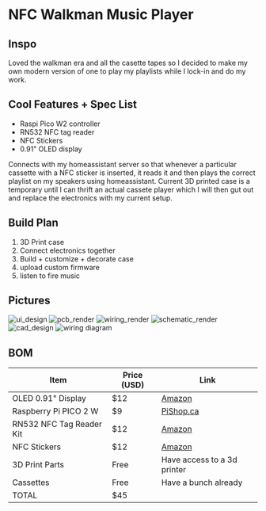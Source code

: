 
# NFC Walkman Music Player

## Inspo

Loved the walkman era and all the casette tapes so I decided to make my own modern version of one to play my playlists while I lock-in and do my work.

## Cool Features + Spec List

- Raspi Pico W2 controller
- RN532 NFC tag reader
- NFC Stickers
- 0.91" OLED display

Connects with my homeassistant server so that whenever a particular cassette with a NFC sticker is inserted, it reads it and then plays the correct playlist on my speakers using homeassistant. Current 3D printed case is a temporary until I can thrift an actual cassete player which I will then gut out and replace the electronics with my current setup.
## Build Plan

1. 3D Print case
2. Connect electronics together
3. Build + customize + decorate case
4. upload custom firmware
5. listen to fire music

## Pictures

![ui_design](assets/IMG_5528.png)
![pcb_render](assets/wires.PNG)
![wiring_render](assets/wiress.PNG)
![schematic_render](assets/schem.PNG)
![cad_design](assets/IMG_5602.jpeg)
![wiring diagram](assets/wiring_diagram.jpeg)

## BOM
| Item                                                    |  Price (USD) | Link                                                                              |
| ------------------------------------------------------- | ------ | --------------------------------------------------------------------------------- |
| OLED 0.91" Display                                      |   $12 | [Amazon](https://a.co/d/6GB8Apf)                                                  |
| Raspberry Pi PICO 2 W                                   |    $9 | [PiShop.ca](https://www.pishop.ca/product/raspberry-pi-pico-w/) |
| RN532 NFC Tag Reader Kit                                |   $12  | [Amazon](https://a.co/d/dD46keI)                                                  |
| NFC Stickers                                            |   $12  | [Amazon](https://a.co/d/4Vh8Zmm)                                                  |
| 3D Print Parts                                          | Free   | Have access to a 3d printer                                                       |
| Cassettes                                               |   Free | Have a bunch already                                                              |
|TOTAL | $45 | |

